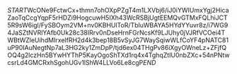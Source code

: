 $START$WcONe9FctwCx+thmn7ohOXpPZgT4m1LXVbj6/iJ0iYWIUmxYgj2HicaZaoTqCcgYqpF5rHDZi9HogcuwH5IXh43WcRSBjUgtEEMQvGTMxFQLhiJCT5R9sW6igl/FySBOym2VM+nv0KBHUlToR/TbluWBAYA5HYdYYuvr8z/i7WG94JaSZtNVRlYAfb0Uk28c38IRrv0nDseHrnFGrNcsKf9LJUhy0jVJRfVCOei4TWBtWZleUihdMIrxelfRH2d4k3bep18B5vSyJG7WaySqiwWLfCoYF4pNATC81uP90IAuNegtNp7aL3HG2ky1ZmDpP/tjd6ex04THgPv86iXgyOWneLz+ZFjfQOQ4g2lczHn5BYwHYThP5KayOgoShTXd1rq4x4TghqZtIU0nbZXc+54nPNtwcsrLd4GMCRxhSgohUGv1lShW4LLVo6Le8cgP$END$